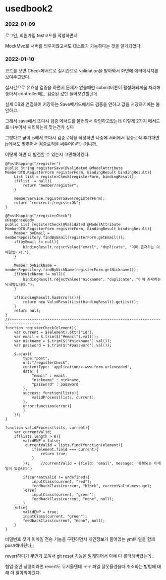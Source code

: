 # usedbook2

### 2022-01-09

로그인, 회원가입 test코드를 작성하면서 

MockMvc로 서버를 띄우지않고서도 테스트가 가능하다는 것을 알게되었다


### 2022-01-10

코드를 보면 Check메서드로 실시간으로 validation을 받아와서 화면에 에러메시지를 보여주고있다.

실시간으로 유효성 검증을 하면서 문제가 없을때만 submit버튼이 활성화되게끔 처리해놓아서 controller에는 검증된 값만 들어오긴할텐데 

실제 DB와 연결하여 저장하는 Save메서드에서도 검증을 안하고 값을 저장하기에는 불안하고.. 

그래서 save에서 또다시 검증 메서드를 불러와서 확인하고있는데 이렇게 2가지 메서드로 나누어서 처리하는게 맞는건가 싶다

그렇다고 굳이 js에서 또다시 검증로직을 작성하면 나중에 서버에서 검증로직 추가하면 js에서도 맞추어서 검증로직을 써주어야하는거니까.. 

어떻게 하면 더 발전할 수 있는지 고민해야겠다.



    @PostMapping("/register")
    public String registerSave(@Validated @ModelAttribute MemberDTO.RegisterForm registerForm, BindingResult bindingResult){
        List list = registerCheck(registerForm, bindingResult);
        if(list != null){
            return "member/register";
        }

        memberService.registerSave(registerForm);
        return "redirect:/registerOk";
    }

    @PostMapping("/registerCheck")
    @ResponseBody
    public List registerCheck(@Validated @ModelAttribute MemberDTO.RegisterForm registerForm, BindingResult bindingResult){
        Member byEmail = memberRepository.findByEmail(registerForm.getEmail());
        if(byEmail != null){
            bindingResult.rejectValue("email", "duplicate", "이미 존재하는 이메일입니다.");
        }

        Member byNickName = memberRepository.findByNickName(registerForm.getNickname());
        if(byNickName != null){
            bindingResult.rejectValue("nickname", "duplicate", "이미 존재하는 닉네임입니다.");
        }

        if(bindingResult.hasErrors()){
            return new ValidResultList(bindingResult).getList();
        }
        return null;
    }
    //------------------------------------------------------------------------------------
    function registerCheck(element){
        var current = $(element).attr("id");
        var email = $.trim($("#email").val());
        var nickname = $.trim($("#nickname").val());
        var password = $.trim($("#password").val());

        $.ajax({
            type:"post",
            url:"/registerCheck",
            contentType: 'application/x-www-form-urlencoded',
            data: {
                "email" : email,
                "nickname" : nickname,
                "password" : password
            },
            success: function(lists){
                validProcess(lists, current);
            },
            error:function(error){
            }
        });
    }

    function validProcess(lists, current){
        var currentValid;
        if(lists.length > 0){
            validENP = false;
             currentValid = lists.find(function(element){
                if(element.field === current){
                    return true;
                }
            });     //currentValid = {field: 'email', message: '중복되는 이메일이 있습니다'}

            if(currentValid != undefined){
                inputClass(current, "red");
                feedbackClass(current, "block", currentValid.message);
            }else{
                inputClass(current, "green");
                feedbackClass(current, "none", null);
            }
        }else{
            validENP = true;
            inputClass(current, "green");
            feedbackClass(current, "none", null);
        }
    }


비밀번호 찾기 이메일 전송 기능을 구현하면서 개인정보가 들어있는 yml파일을 함께 push해버렸다;;

revert하다가 무언가 꼬여서 git reset 기능을 알게되어서 아예 다 롤백해버렸는데.. 

협업 중인 상황이라면 revert도 무서울텐데 ㅜㅜ 파일 잘못올렸을때 취소하는 방법에 대해 더 알아봐야겠다.

